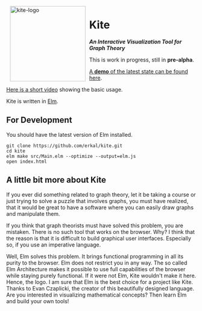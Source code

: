 <img width="200" alt="kite-logo" src="https://cloud.githubusercontent.com/assets/2286325/24246365/471df478-0fc7-11e7-845e-0719dcc9adef.png" align="left" hspace="10" vspace="6">

# Kite

***An Interactive Visualization Tool for Graph Theory***

This is work in progress, still in **pre-alpha**.

[A **demo** of the latest state can be found here](https://erkal.github.io/kite/).

[Here is a short video](https://youtu.be/LeTDfFwZv3s) showing the basic usage.

Kite is written in [Elm](http://elm-lang.org/).

## For Development

You should have the latest version of Elm installed.

```shell
git clone https://github.com/erkal/kite.git
cd kite
elm make src/Main.elm --optimize --output=elm.js
open index.html
```

## A little bit more about Kite

If you ever did something related to graph theory, let it be taking a course or just trying to solve a puzzle that involves graphs, you must have realized, that it would be great to have a software where you can easily draw graphs and manipulate them.

If you think that graph theorists must have solved this problem, you are mistaken. There is no such tool that works on the browser. Why? I think that the reason is that it is difficult to build graphical user interfaces. Especially so, if you use an imperative language.

Well, Elm solves this problem. It brings functional programming in all its purity to the browser. Elm does not restrict you in any way. The so called Elm Architecture makes it possible to use full capabilities of the browser while staying purely functional. If it were not Elm, Kite wouldn't make it here. Hence, the logo. I am sure that Elm is the best choice for a project like Kite. Thanks to Evan Czaplicki, the creator of this beautifully designed language. Are you interested in visualizing mathematical concepts? Then learn Elm and build your own tools!

